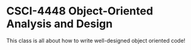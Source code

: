 # CSCI-4448 Object-Oriented Analysis and Design

This class is all about how to write well-designed object oriented code!
